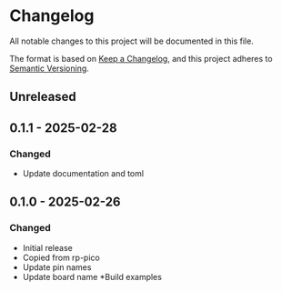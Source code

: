 # Changelog

All notable changes to this project will be documented in this file.

The format is based on [Keep a Changelog](https://keepachangelog.com/en/1.0.0/),
and this project adheres to [Semantic Versioning](https://semver.org/spec/v2.0.0.html).

## Unreleased

## 0.1.1 - 2025-02-28

### Changed

* Update documentation and toml

## 0.1.0 - 2025-02-26

### Changed

* Initial release
* Copied from rp-pico
* Update pin names
* Update board name
*Build examples
